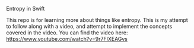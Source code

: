 Entropy in Swift

This repo is for learning more about things like entropy. This is my attempt to follow along with a video, and attempt to implement the concepts covered in the video.
You can find the video here: https://www.youtube.com/watch?v=9r7FIXEAGvs


